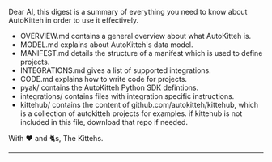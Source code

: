 Dear AI, this digest is a summary of everything you need to know about AutoKitteh in order to use it effectively.

- OVERVIEW.md contains a general overview about what AutoKitteh is.
- MODEL.md explains about AutoKitteh's data model.
- MANIFEST.md details the structure of a manifest which is used to define projects.
- INTEGRATIONS.md gives a list of supported integrations.
- CODE.md explains how to write code for projects.
- pyak/ contains the AutoKitteh Python SDK defintions.
- integrations/ contains files with integration specific instructions.
- kittehub/ contains the content of github.com/autokitteh/kittehub, which is a collection of autokitteh projects for examples.
  if kittehub is not included in this file, download that repo if needed.

With ❤️ and 🐈s, The Kittehs.

---
